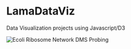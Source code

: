 # LamaDataViz
Data Visualization projects using Javascript/D3


![Ecoli Ribosome Network DMS Probing](https://drive.google.com/uc?export=view&id=1T-1pXNcuGpi3epvMLxdVYFa3Np4IOdHd)


